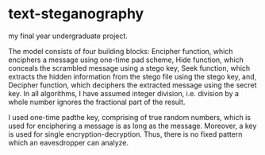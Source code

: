 # text-steganography
my final year undergraduate project.

The model consists of four building blocks: Encipher function, which enciphers a message using one-time pad scheme, Hide function, which conceals the scrambled message using a stego key, Seek function, which extracts the hidden information from the stego file using the stego key, and, Decipher function, which deciphers the extracted message using the secret key. 
In all algorithms, I have assumed integer division, i.e. division by a whole number ignores the fractional part of the result.

I used one-time padthe key, comprising of true random numbers, which is used for enciphering a message is as long as the message. Moreover, a key is used for single encryption-decryption.
Thus, there is no fixed pattern which an eavesdropper can analyze.


